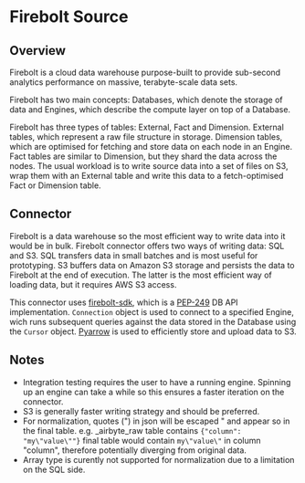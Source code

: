 # Firebolt Source

## Overview

Firebolt is a cloud data warehouse purpose-built to provide sub-second analytics performance on massive, terabyte-scale data sets. 

Firebolt has two main concepts: Databases, which denote the storage of data and Engines, which describe the compute layer on top of a Database.

Firebolt has three types of tables: External, Fact and Dimension. External tables, which represent a raw file structure in storage. Dimension tables, which are optimised for fetching and store data on each node in an Engine. Fact tables are similar to Dimension, but they shard the data across the nodes. The usual workload is to write source data into a set of files on S3, wrap them with an External table and write this data to a fetch-optimised Fact or Dimension table.

## Connector

Firebolt is a data warehouse so the most efficient way to write data into it would be in bulk. Firebolt connector offers two ways of writing data: SQL and S3. SQL transfers data in small batches and is most useful for prototyping. S3 buffers data on Amazon S3 storage and persists the data to Firebolt at the end of execution. The latter is the most efficient way of loading data, but it requires AWS S3 access.

This connector uses [firebolt-sdk](https://pypi.org/project/firebolt-sdk/), which is a [PEP-249](https://peps.python.org/pep-0249/) DB API implementation.
`Connection` object is used to connect to a specified Engine, wich runs subsequent queries against the data stored in the Database using the `Cursor` object.
[Pyarrow](https://pypi.org/project/pyarrow/) is used to efficiently store and upload data to S3.

## Notes

* Integration testing requires the user to have a running engine. Spinning up an engine can take a while so this ensures a faster iteration on the connector.
* S3 is generally faster writing strategy and should be preferred.
* For normalization, quotes (") in json will be escaped \" and appear so in the final table. e.g. _airbyte_raw table contains `{"column": "my\"value\""}` final table would contain `my\"value\"` in column "column", therefore potentially diverging from original data.
* Array type is curently not supported for normalization due to a limitation on the SQL side.
